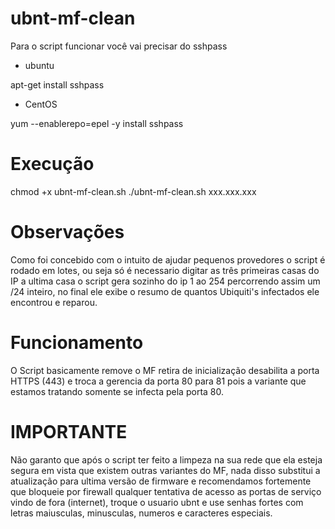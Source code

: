 # ubnt-mf-clean
Para o script funcionar você vai precisar do sshpass

* ubuntu

apt-get install sshpass 

* CentOS

yum --enablerepo=epel -y install sshpass

# Execução
chmod +x ubnt-mf-clean.sh
./ubnt-mf-clean.sh xxx.xxx.xxx 

# Observações
Como foi concebido com o intuito de ajudar pequenos provedores o script é rodado em lotes, ou seja só é necessario digitar as três primeiras casas do IP a ultima casa o script gera sozinho do ip 1 ao 254 percorrendo assim um /24 inteiro, no final ele exibe o resumo de quantos Ubiquiti's infectados ele encontrou e reparou.

# Funcionamento
O Script basicamente remove o MF retira de inicialização desabilita a porta HTTPS (443) e troca a gerencia da porta 80 para 81 pois a variante que estamos tratando somente se infecta pela porta 80.

# IMPORTANTE
Não garanto que após o script ter feito a limpeza na sua rede que ela esteja segura em vista que existem outras variantes do MF, nada disso substitui a atualização para ultima versão de firmware e recomendamos fortemente que bloqueie por firewall qualquer tentativa de acesso as portas de serviço vindo de fora (internet), troque o usuario ubnt e use senhas fortes com letras maiusculas, minusculas, numeros e caracteres especiais.
